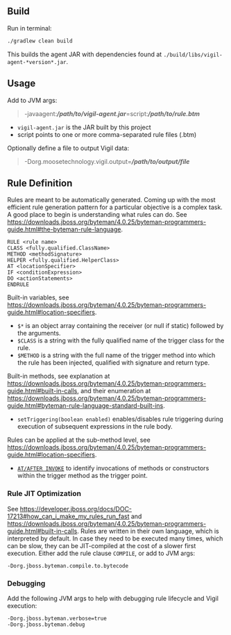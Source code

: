 ## Build

Run in terminal:
```sh
./gradlew clean build
```
This builds the agent JAR with dependencies found at `./build/libs/vigil-agent-*version*.jar`.


## Usage

Add to JVM args:
> -javaagent:***/path/to/vigil-agent.jar***=script:***/path/to/rule.btm***
- `vigil-agent.jar` is the JAR built by this project
- script points to one or more comma-separated rule files (.btm)

Optionally define a file to output Vigil data:
> -Dorg.moosetechnology.vigil.output=***/path/to/output/file***


## Rule Definition

Rules are meant to be automatically generated.
Coming up with the most efficient rule generation pattern for a particular objective is a complex task.
A good place to begin is understanding what rules can do.
See https://downloads.jboss.org/byteman/4.0.25/byteman-programmers-guide.html#the-byteman-rule-language.
```
RULE <rule name>
CLASS <fully.qualified.ClassName>
METHOD <methodSignature>
HELPER <fully.qualified.HelperClass>
AT <locationSpecifier>
IF <conditionExpression>
DO <actionStatements>
ENDRULE
```

Built-in variables, see https://downloads.jboss.org/byteman/4.0.25/byteman-programmers-guide.html#location-specifiers.
- `$*` is an object array containing the receiver (or null if static) followed by the arguments.
- `$CLASS` is a string with the fully qualified name of the trigger class for the rule.
- `$METHOD` is a string with the full name of the trigger method into which the rule has been injected, qualified with signature and return type.

Built-in methods, see explanation at https://downloads.jboss.org/byteman/4.0.25/byteman-programmers-guide.html#built-in-calls, and their enumeration at https://downloads.jboss.org/byteman/4.0.25/byteman-programmers-guide.html#byteman-rule-language-standard-built-ins.
- `setTriggering(boolean enabled)` enables/disables rule triggering during execution of subsequent expressions in the rule body.

Rules can be applied at the sub-method level, see https://downloads.jboss.org/byteman/4.0.25/byteman-programmers-guide.html#location-specifiers.
- [`AT/AFTER INVOKE`](https://downloads.jboss.org/byteman/4.0.25/byteman-programmers-guide.html#at-invoke-after-invoke) to identify invocations of methods or constructors within the trigger method as the trigger point.


### Rule JIT Optimization

See https://developer.jboss.org/docs/DOC-17213#how_can_i_make_my_rules_run_fast and https://downloads.jboss.org/byteman/4.0.25/byteman-programmers-guide.html#built-in-calls.
Rules are written in their own language, which is interpreted by default.
In case they need to be executed many times, which can be slow, they can be JIT-compiled at the cost of a slower first execution.
Either add the rule clause `COMPILE`, or add to JVM args:
```
-Dorg.jboss.byteman.compile.to.bytecode
```


### Debugging

Add the following JVM args to help with debugging rule lifecycle and Vigil execution:
```
-Dorg.jboss.byteman.verbose=true
-Dorg.jboss.byteman.debug
```

